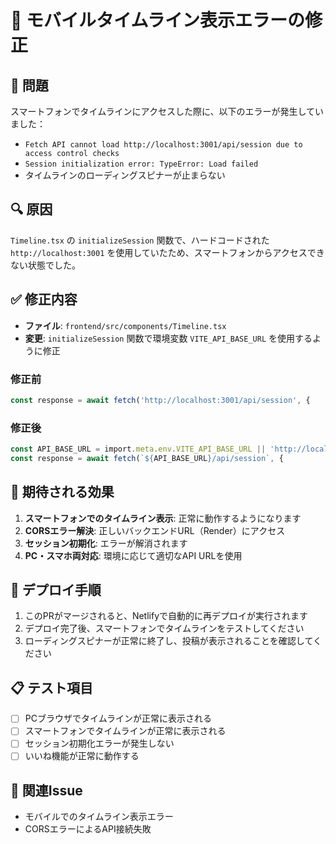 # 🐛 モバイルタイムライン表示エラーの修正

## 📱 問題
スマートフォンでタイムラインにアクセスした際に、以下のエラーが発生していました：
- `Fetch API cannot load http://localhost:3001/api/session due to access control checks`
- `Session initialization error: TypeError: Load failed`
- タイムラインのローディングスピナーが止まらない

## 🔍 原因
`Timeline.tsx` の `initializeSession` 関数で、ハードコードされた `http://localhost:3001` を使用していたため、スマートフォンからアクセスできない状態でした。

## ✅ 修正内容
- **ファイル**: `frontend/src/components/Timeline.tsx`
- **変更**: `initializeSession` 関数で環境変数 `VITE_API_BASE_URL` を使用するように修正

### 修正前
```typescript
const response = await fetch('http://localhost:3001/api/session', {
```

### 修正後
```typescript
const API_BASE_URL = import.meta.env.VITE_API_BASE_URL || 'http://localhost:3001';
const response = await fetch(`${API_BASE_URL}/api/session`, {
```

## 🎯 期待される効果
1. **スマートフォンでのタイムライン表示**: 正常に動作するようになります
2. **CORSエラー解決**: 正しいバックエンドURL（Render）にアクセス
3. **セッション初期化**: エラーが解消されます
4. **PC・スマホ両対応**: 環境に応じて適切なAPI URLを使用

## 🚀 デプロイ手順
1. このPRがマージされると、Netlifyで自動的に再デプロイが実行されます
2. デプロイ完了後、スマートフォンでタイムラインをテストしてください
3. ローディングスピナーが正常に終了し、投稿が表示されることを確認してください

## 📋 テスト項目
- [ ] PCブラウザでタイムラインが正常に表示される
- [ ] スマートフォンでタイムラインが正常に表示される
- [ ] セッション初期化エラーが発生しない
- [ ] いいね機能が正常に動作する

## 🔗 関連Issue
- モバイルでのタイムライン表示エラー
- CORSエラーによるAPI接続失敗 
